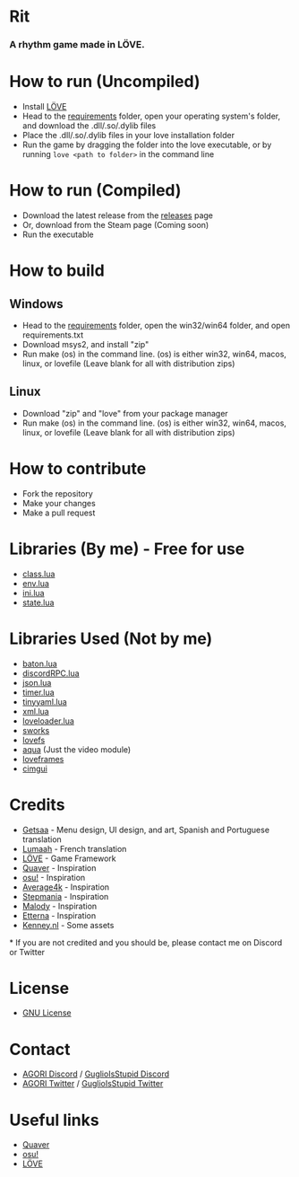 # Rit

### A rhythm game made in LÖVE.

# How to run (Uncompiled)
- Install [LÖVE](https://love2d.org/)
- Head to the [requirements](/requirements/) folder, open your operating system's folder, and download the .dll/.so/.dylib files
- Place the .dll/.so/.dylib files in your love installation folder
- Run the game by dragging the folder into the love executable, or by running `love <path to folder>` in the command line

# How to run (Compiled)
- Download the latest release from the [releases](https://github.com/AGORI-Studios/rit/releases/latest) page
- Or, download from the Steam page (Coming soon)
- Run the executable

# How to build

## Windows
- Head to the [requirements](/requirements/) folder, open the win32/win64 folder, and open requirements.txt
- Download msys2, and install "zip"
- Run make (os) in the command line. (os) is either win32, win64, macos, linux, or lovefile (Leave blank for all with distribution zips)

## Linux
- Download "zip" and "love" from your package manager
- Run make (os) in the command line. (os) is either win32, win64, macos, linux, or lovefile (Leave blank for all with distribution zips)

# How to contribute
- Fork the repository
- Make your changes
- Make a pull request

# Libraries (By me) - Free for use
- [class.lua](/src/lib/class.lua)
- [env.lua](/src/lib/env.lua)
- [ini.lua](/src/lib/ini.lua)
- [state.lua](/src/lib/state.lua)

# Libraries Used (Not by me) 
- [baton.lua](/src/lib/baton.lua)
- [discordRPC.lua](/src/lib/discordRPC.lua)
- [json.lua](/src/lib/json.lua)
- [timer.lua](/src/lib/timer.lua)
- [tinyyaml.lua](/src/lib/tinyyaml.lua)
- [xml.lua](/src/lib/xml.lua)
- [loveloader.lua](/src/lib/loveloader.lua)
- [sworks](/src/lib/sworks/)
- [lovefs](/src/lib/lovefs/)
- [aqua](/src/lib/aqua) (Just the video module)
- [loveframes](/src/lib/loveframes)
- [cimgui](/src/lib/cimgui)

# Credits
- [Getsaa](https://twitter.com/GetsaaNG) - Menu design, UI design, and art, Spanish and Portuguese translation
- [Lumaah](https://github.com/Lumaah) - French translation
- [LÖVE](https://love2d.org/) - Game Framework
- [Quaver](https://store.steampowered.com/app/980610/Quaver/) - Inspiration
- [osu!](https://osu.ppy.sh/) - Inspiration
- [Average4k](https://twitter.com/Average4k) - Inspiration
- [Stepmania](https://www.stepmania.com/) - Inspiration
- [Malody](https://m.mugzone.net/) - Inspiration
- [Etterna](https://etternaonline.com/) - Inspiration
- [Kenney.nl](https://kenney.nl/) - Some assets

\* If you are not credited and you should be, please contact me on Discord or Twitter

# License
- [GNU License](/LICENSE)

# Contact
- [AGORI Discord](https://discord.gg/8RrzKnNtKW) / [GuglioIsStupid Discord](https://discord.gg/ehY5gMMPW8)
- [AGORI Twitter](https://twitter.com/AGORIStudios) / [GuglioIsStupid Twitter](https://twitter.com/GuglioIsStupid)

# Useful links
- [Quaver](https://quavergame.com/)
- [osu!](https://osu.ppy.sh/)
- [LÖVE](https://love2d.org/)

